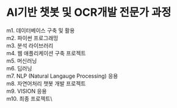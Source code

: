 # AI기반 챗봇 및 OCR개발 전문가 과정
m1. 데이터베이스 구축 및 활용\
m2. 파이썬 프로그래밍\
m3. 분석 라이브러리\
m4. 웹 애플리케이션 구축 프로젝트\
m5. 머신러닝\
m6. 딥러닝\
m7. NLP (Natural Langauge Processing) 응용\
m8. 자연어처리 챗봇 개발 프로젝트\
m9. VISION 응용\
m10. 최종 프로젝트\
